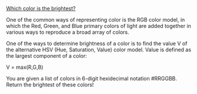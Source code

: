[Which color is the brightest?](https://www.codewars.com/kata/62eb800ba29959001c07dfee)

One of the common ways of representing color is the RGB color model, in which the Red, Green, and Blue primary colors of light are added together in various ways to reproduce a broad array of colors.

One of the ways to determine brightness of a color is to find the value V of the alternative HSV (Hue, Saturation, Value) color model. Value is defined as the largest component of a color:

V = max(R,G,B)

You are given a list of colors in 6-digit hexidecimal notation #RRGGBB. Return the brightest of these colors!
